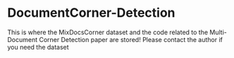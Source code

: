 # DocumentCorner-Detection
This is where the MixDocsCorner dataset and the code related to the Multi-Document Corner Detection paper are stored!
Please contact the author if you need the dataset
